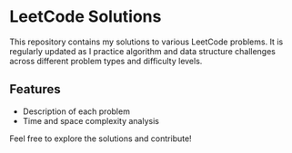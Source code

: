 # LeetCode Solutions

This repository contains my solutions to various LeetCode problems. It is regularly updated as I practice algorithm and data structure challenges across different problem types and difficulty levels. 

## Features
- Description of each problem
- Time and space complexity analysis

Feel free to explore the solutions and contribute!
